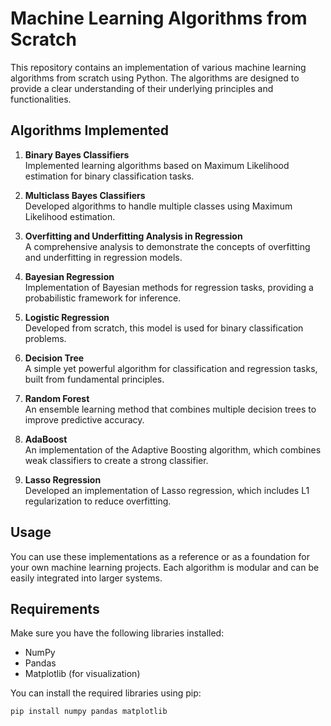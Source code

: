 # Machine Learning Algorithms from Scratch

This repository contains an implementation of various machine learning algorithms from scratch using Python. The algorithms are designed to provide a clear understanding of their underlying principles and functionalities.

## Algorithms Implemented

1. **Binary Bayes Classifiers**  
   Implemented learning algorithms based on Maximum Likelihood estimation for binary classification tasks.

2. **Multiclass Bayes Classifiers**  
   Developed algorithms to handle multiple classes using Maximum Likelihood estimation.

3. **Overfitting and Underfitting Analysis in Regression**  
   A comprehensive analysis to demonstrate the concepts of overfitting and underfitting in regression models.

4. **Bayesian Regression**  
   Implementation of Bayesian methods for regression tasks, providing a probabilistic framework for inference.

5. **Logistic Regression**  
   Developed from scratch, this model is used for binary classification problems.

6. **Decision Tree**  
   A simple yet powerful algorithm for classification and regression tasks, built from fundamental principles.

7. **Random Forest**  
   An ensemble learning method that combines multiple decision trees to improve predictive accuracy.

8. **AdaBoost**  
   An implementation of the Adaptive Boosting algorithm, which combines weak classifiers to create a strong classifier.

9. **Lasso Regression**  
   Developed an implementation of Lasso regression, which includes L1 regularization to reduce overfitting.

## Usage

You can use these implementations as a reference or as a foundation for your own machine learning projects. Each algorithm is modular and can be easily integrated into larger systems.

## Requirements

Make sure you have the following libraries installed:

- NumPy
- Pandas
- Matplotlib (for visualization)

You can install the required libraries using pip:

```bash
pip install numpy pandas matplotlib
